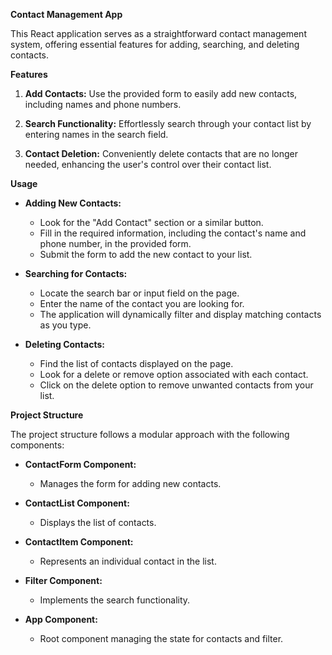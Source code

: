 **Contact Management App**

This React application serves as a straightforward contact management system,
offering essential features for adding, searching, and deleting contacts.

**Features**

1. **Add Contacts:** Use the provided form to easily add new contacts, including
   names and phone numbers.

2. **Search Functionality:** Effortlessly search through your contact list by
   entering names in the search field.

3. **Contact Deletion:** Conveniently delete contacts that are no longer needed,
   enhancing the user's control over their contact list.

**Usage**

- **Adding New Contacts:**

  - Look for the "Add Contact" section or a similar button.
  - Fill in the required information, including the contact's name and phone
    number, in the provided form.
  - Submit the form to add the new contact to your list.

- **Searching for Contacts:**

  - Locate the search bar or input field on the page.
  - Enter the name of the contact you are looking for.
  - The application will dynamically filter and display matching contacts as you
    type.

- **Deleting Contacts:**

  - Find the list of contacts displayed on the page.
  - Look for a delete or remove option associated with each contact.
  - Click on the delete option to remove unwanted contacts from your list.

**Project Structure**

The project structure follows a modular approach with the following components:

- **ContactForm Component:**

  - Manages the form for adding new contacts.

- **ContactList Component:**

  - Displays the list of contacts.

- **ContactItem Component:**

  - Represents an individual contact in the list.

- **Filter Component:**

  - Implements the search functionality.

- **App Component:**
  - Root component managing the state for contacts and filter.
